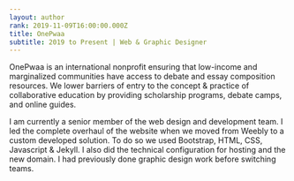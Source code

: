 ```yaml
---
layout: author
rank: 2019-11-09T16:00:00.000Z
title: OnePwaa
subtitle: 2019 to Present | Web & Graphic Designer
---
```

OnePwaa is an international nonprofit ensuring that low-income and marginalized communities have access to debate and essay composition resources. We lower barriers of entry to the concept & practice of collaborative education by providing scholarship programs, debate camps, and online guides.

I am currently a senior member of the web design and development team. I led the complete overhaul of the website when we moved from Weebly to a custom developed solution. To do so we used Bootstrap, HTML, CSS, Javascript & Jekyll. I also did the technical configuration for hosting and the new domain. I had previously done graphic design work before switching teams.